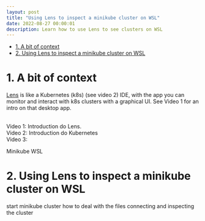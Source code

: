 ```yaml
---
layout: post
title: "Using Lens to inspect a minikube cluster on WSL"
date: 2022-08-27 00:00:01
description: Learn how to use Lens to see clusters on WSL
---
```

- [1. A bit of context](#1-a-bit-of-context)
- [2. Using Lens to inspect a minikube cluster on WSL](#2-using-lens-to-inspect-a-minikube-cluster-on-wsl)

# 1. A bit of context

[Lens](https://k8slens.dev/) is like a Kubernetes (k8s) (see video 2) IDE, with the app you can monitor and interact with k8s clusters with a graphical UI. See Video 1 for an intro on that desktop app.

<br>
Video 1: Introduction do Lens.

<br>
Video 2: Introduction do Kubernetes

<br>
Video 3: 

Minikube
WSL


# 2. Using Lens to inspect a minikube cluster on WSL

start minikube cluster
how to deal with the files
connecting and inspecting the cluster